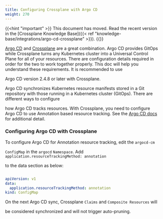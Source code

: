 ```yaml
---  
title: Configuring Crossplane with Argo CD
weight: 270
---  
```


{{<hint "important" >}}
This document has moved. 
Read the recent version in the 
[Crossplane Knowledge Base]({{< ref "knowledge-base/integrations/argo-cd-crossplane" >}}).
{{</hint >}}

[Argo CD](https://argoproj.github.io/cd/) and [Crossplane](https://crossplane.io)
are a great combination. Argo CD provides GitOps while Crossplane turns any Kubernetes
cluster into a Universal Control Plane for all of your resources. There are
configuration details required in order for the two to work together properly.
This doc will help you understand these requirements. It is recommended to use

Argo CD version 2.4.8 or later with Crossplane.
 
Argo CD synchronizes Kubernetes resource manifests stored in a Git repository
with those running in a Kubernetes cluster (GitOps). There are different ways to configure 

how Argo CD tracks resources. With Crossplane, you need to configure Argo CD 
to use Annotation based resource tracking. See the [Argo CD docs](https://argo-cd.readthedocs.io/en/latest/user-guide/resource_tracking/) for additional detail.
 
### Configuring Argo CD with Crossplane
 
To configure Argo CD for Annotation resource tracking, edit the `argocd-cm`

`ConfigMap` in the `argocd` `Namespace`. Add `application.resourceTrackingMethod: annotation`

to the data section as below:

```yaml

apiVersion: v1
data:
  application.resourceTrackingMethod: annotation
kind: ConfigMap
```

On the next Argo CD sync, Crossplane `Claims` and `Composite Resources` will

be considered synchronized and will not trigger auto-pruning.
